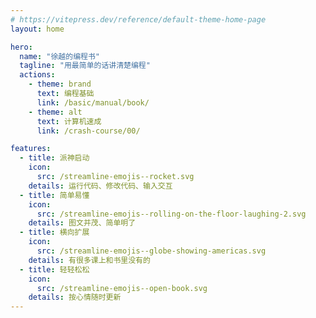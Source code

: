 ```yaml
---
# https://vitepress.dev/reference/default-theme-home-page
layout: home

hero:
  name: "徐越的编程书"
  tagline: "用最简单的话讲清楚编程"
  actions:
    - theme: brand
      text: 编程基础
      link: /basic/manual/book/
    - theme: alt
      text: 计算机速成
      link: /crash-course/00/

features:
  - title: 派神启动
    icon:
      src: /streamline-emojis--rocket.svg
    details: 运行代码、修改代码、输入交互
  - title: 简单易懂
    icon:
      src: /streamline-emojis--rolling-on-the-floor-laughing-2.svg
    details: 图文并茂、简单明了
  - title: 横向扩展
    icon:
      src: /streamline-emojis--globe-showing-americas.svg
    details: 有很多课上和书里没有的
  - title: 轻轻松松
    icon:
      src: /streamline-emojis--open-book.svg
    details: 按心情随时更新
---
```

